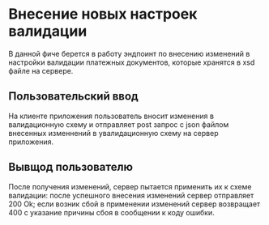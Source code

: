 # Внесение новых настроек валидации
В данной фиче берется в работу эндпоинт по внесению изменений в настройки валидации платежных документов, которые хранятся в xsd файле на сервере.
## Пользовательский ввод
На клиенте приложения пользователь вносит изменения в валидационную схему и отправляет post запрос с json файлом внесенных изменнений в увалидационную схему на сервер приложения.
## Вывщод пользователю
После получения изменений, сервер пытается применить их к схеме валидации: после успешного внесения изменений сервер отправляет 200 Ok; если возник сбой в применении изменений сервер возвращает 400 с указание причины сбоя в сообщении к коду ошибки.